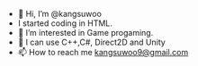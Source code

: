 - 👋 Hi, I’m @kangsuwoo
- I started coding in HTML.
- 👀 I’m interested in Game progaming.
- 🌱 I can use C++,C#, Direct2D and Unity 
- 📫 How to reach me kangsuwoo9@gmail.com
<!---
kangsuwoo/kangsuwoo is a ✨ special ✨ repository because its `README.md` (this file) appears on your GitHub profile.
You can click the Preview link to take a look at your changes.
--->
